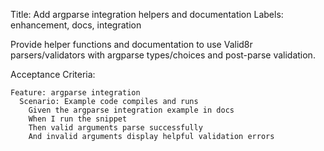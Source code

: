 Title: Add argparse integration helpers and documentation
Labels: enhancement, docs, integration

Provide helper functions and documentation to use Valid8r parsers/validators with argparse types/choices and post-parse validation.

Acceptance Criteria:
```gherkin
Feature: argparse integration
  Scenario: Example code compiles and runs
    Given the argparse integration example in docs
    When I run the snippet
    Then valid arguments parse successfully
    And invalid arguments display helpful validation errors
```